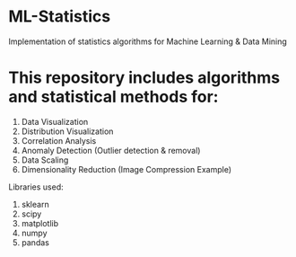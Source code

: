 # ML-Statistics
Implementation of statistics algorithms for Machine Learning &amp; Data Mining

# This repository includes algorithms and statistical methods for:

1. Data Visualization
2. Distribution Visualization
3. Correlation Analysis
4. Anomaly Detection (Outlier detection & removal)
5. Data Scaling
6. Dimensionality Reduction (Image Compression Example)

Libraries used:
1. sklearn
2. scipy
3. matplotlib
4. numpy
5. pandas

